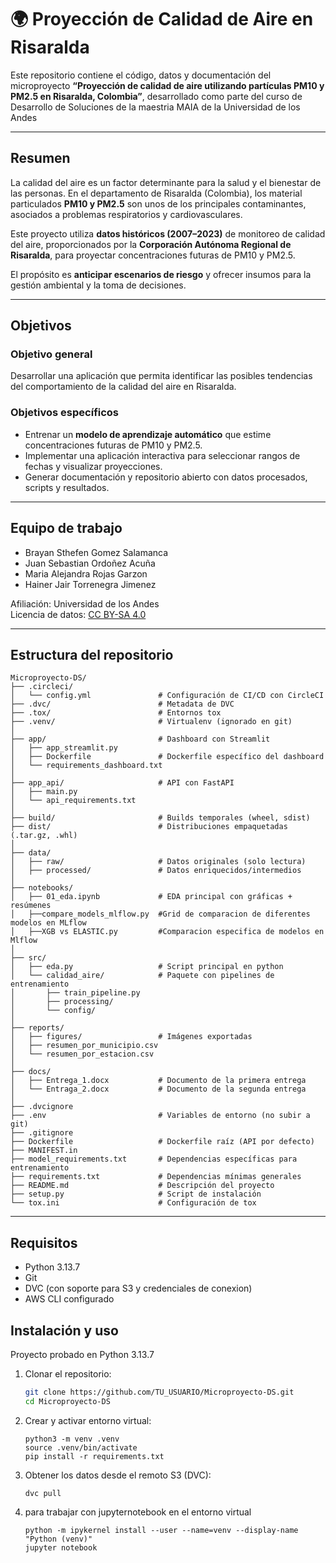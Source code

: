 # 🌍 Proyección de Calidad de Aire en Risaralda

Este repositorio contiene el código, datos y documentación del microproyecto **“Proyección de calidad de aire utilizando partículas PM10 y PM2.5 en Risaralda, Colombia”**, desarrollado como parte del curso de Desarrollo de Soluciones de la maestria MAIA de la Universidad de los Andes

---

## Resumen

La calidad del aire es un factor determinante para la salud y el bienestar de las personas. En el departamento de Risaralda (Colombia), los material particulados **PM10 y PM2.5** son unos de los principales contaminantes, asociados a problemas respiratorios y cardiovasculares.  

Este proyecto utiliza **datos históricos (2007–2023)** de monitoreo de calidad del aire, proporcionados por la **Corporación Autónoma Regional de Risaralda**, para proyectar concentraciones futuras de PM10 y PM2.5.  

El propósito es **anticipar escenarios de riesgo** y ofrecer insumos para la gestión ambiental y la toma de decisiones.

---

## Objetivos

### Objetivo general
Desarrollar una aplicación que permita identificar las posibles tendencias del comportamiento de la calidad del aire en Risaralda.

### Objetivos específicos
- Entrenar un **modelo de aprendizaje automático** que estime concentraciones futuras de PM10 y PM2.5.  
- Implementar una aplicación interactiva para seleccionar rangos de fechas y visualizar proyecciones.  
- Generar documentación y repositorio abierto con datos procesados, scripts y resultados.  

---

## Equipo de trabajo

- Brayan Sthefen Gomez Salamanca
- Juan Sebastian Ordoñez Acuña 
- Maria Alejandra Rojas Garzon  
- Hainer Jair Torrenegra Jimenez

Afiliación: Universidad de los Andes  
Licencia de datos: [CC BY-SA 4.0](https://creativecommons.org/licenses/by-sa/4.0/)  

---

## Estructura del repositorio

```
Microproyecto-DS/
├── .circleci/
│   └── config.yml               # Configuración de CI/CD con CircleCI
├── .dvc/                        # Metadata de DVC
├── .tox/                        # Entornos tox
├── .venv/                       # Virtualenv (ignorado en git)
│
├── app/                         # Dashboard con Streamlit
│   ├── app_streamlit.py
│   ├── Dockerfile               # Dockerfile específico del dashboard
│   └── requirements_dashboard.txt
│
├── app_api/                     # API con FastAPI
│   ├── main.py
│   └── api_requirements.txt
│
├── build/                       # Builds temporales (wheel, sdist)
├── dist/                        # Distribuciones empaquetadas (.tar.gz, .whl)
│
├── data/
│   ├── raw/                     # Datos originales (solo lectura)
│   ├── processed/               # Datos enriquecidos/intermedios
│
├── notebooks/
│   ├── 01_eda.ipynb             # EDA principal con gráficas + resúmenes
│   ├──compare_models_mlflow.py  #Grid de comparacion de diferentes modelos en MLflow
│   ├──XGB vs ELASTIC.py         #Comparacion especifica de modelos en Mlflow
│
├── src/
│   ├── eda.py                   # Script principal en python
│   └── calidad_aire/            # Paquete con pipelines de entrenamiento
│       ├── train_pipeline.py
│       ├── processing/
│       └── config/
│
├── reports/
│   ├── figures/                 # Imágenes exportadas
│   ├── resumen_por_municipio.csv
│   └── resumen_por_estacion.csv
│
├── docs/
│   ├── Entrega_1.docx           # Documento de la primera entrega
│   └── Entraga_2.docx           # Documento de la segunda entrega
│
├── .dvcignore
├── .env                         # Variables de entorno (no subir a git)
├── .gitignore
├── Dockerfile                   # Dockerfile raíz (API por defecto)
├── MANIFEST.in
├── model_requirements.txt       # Dependencias específicas para entrenamiento
├── requirements.txt             # Dependencias mínimas generales
├── README.md                    # Descripción del proyecto
├── setup.py                     # Script de instalación
└── tox.ini                      # Configuración de tox
```

---
## Requisitos

- Python 3.13.7
- Git
- DVC (con soporte para S3 y credenciales de conexion)
- AWS CLI configurado

##  Instalación y uso

Proyecto probado en Python 3.13.7

1. Clonar el repositorio:
   ```bash
   git clone https://github.com/TU_USUARIO/Microproyecto-DS.git
   cd Microproyecto-DS

   
2.	Crear y activar entorno virtual:
    ```   
    python3 -m venv .venv
    source .venv/bin/activate
    pip install -r requirements.txt
    ```

3.	Obtener los datos desde el remoto S3 (DVC):
    ```
    dvc pull
    ```

4. para trabajar con jupyternotebook en el entorno virtual
    ```
    python -m ipykernel install --user --name=venv --display-name "Python (venv)"
    jupyter notebook
    ```
